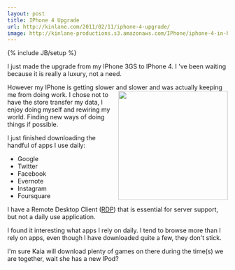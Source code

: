 ```yaml
---
layout: post
title: IPhone 4 Upgrade
url: http://kinlane.com/2011/02/11/iphone-4-upgrade/
image: http://kinlane-productions.s3.amazonaws.com/IPhone/iphone-4-in-hand.jpg
---
```

{% include JB/setup %}
<p>
     I just made the upgrade from my IPhone 3GS to IPhone 4. I 've been waiting because it is really a luxury, not a need.
</p>

<p>
     However my IPhone is getting slower and slower and was actually keeping me from doing work. <img src="http://kinlane-productions.s3.amazonaws.com/IPhone/iphone-4-in-hand.jpg"  width="250" align="right" /> I chose not to have the store transfer my data, I enjoy doing myself and rewiring my world. Finding new ways of doing things if possible.
</p>

<p>
     I just finished downloading the handful of apps I use daily:
</p>
<ul class="mainlist">
     <li>Google
     </li>
     <li>Twitter
     </li>
     <li>Facebook
     </li>
     <li>Evernote
     </li>
     <li>Instagram
     </li>
     <li>Foursquare
     </li>
</ul>
<p>
     I have a Remote Desktop Client (<a class="zem_slink" title="Remote Desktop Protocol" rel="wikipedia" href="http://en.wikipedia.org/wiki/Remote_Desktop_Protocol">RDP</a>) that is essential for server support, but not a daily use application.
</p>

<p>
     I found it interesting what apps I rely on daily. I tend to browse more than I rely on apps, even though I have downloaded quite a few, they don't stick.
</p>

<p>
     I'm sure Kaia will download plenty of games on there during the time(s) we are together, wait she has a new IPod?
</p>